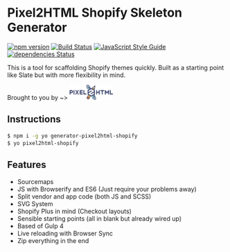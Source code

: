 # Pixel2HTML Shopify Skeleton Generator

[![npm version](https://badge.fury.io/js/generator-pixel2html-shopify.svg)](https://badge.fury.io/js/generator-pixel2html-shopify)
[![Build Status](https://travis-ci.org/Pixel2HTML/pixel2html-generator.svg?branch=master)](https://travis-ci.org/Pixel2HTML/pixel2html-generator)
[![JavaScript Style Guide](https://img.shields.io/badge/code_style-standard-brightgreen.svg)](https://standardjs.com)
[![dependencies Status](https://david-dm.org/Pixel2HTML/shopify-skeleton/status.svg)](https://david-dm.org/Pixel2HTML/shopify-skeleton)

This is a tool for scaffolding Shopify themes quickly. Built as a starting point like Slate but with more flexibility in mind.

Brought to you by ~>
<a href='https://pixel2html.com/'><img alt='Pixel2HTML Logo' src='pixel2html-logo.png' width='100px' /></a>


## Instructions

```bash
$ npm i -g yo generator-pixel2html-shopify
$ yo pixel2html-shopify
```

## Features

- Sourcemaps
- JS with Browserify and ES6 (Just require your problems away)
- Split vendor and app code (both JS and SCSS)
- SVG System
- Shopify Plus in mind (Checkout layouts)
- Sensible starting points (all in blank but already wired up)
- Based of Gulp 4
- Live reloading with Browser Sync
- Zip everything in the end
